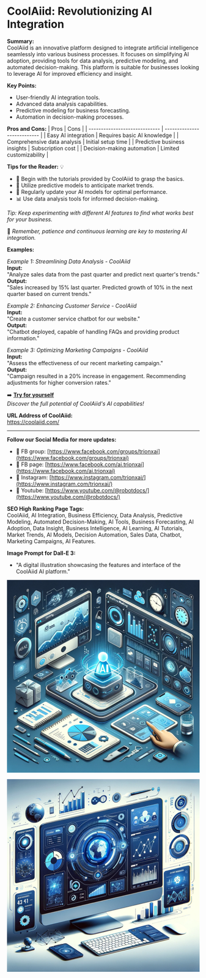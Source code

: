 

# CoolAiid: Revolutionizing AI Integration

**Summary:**  
CoolAiid is an innovative platform designed to integrate artificial intelligence seamlessly into various business processes. It focuses on simplifying AI adoption, providing tools for data analysis, predictive modeling, and automated decision-making. This platform is suitable for businesses looking to leverage AI for improved efficiency and insight.

**Key Points:**
- User-friendly AI integration tools.
- Advanced data analysis capabilities.
- Predictive modeling for business forecasting.
- Automation in decision-making processes.

**Pros and Cons:**
| Pros                          | Cons                        |
| ----------------------------- | --------------------------- |
| Easy AI integration           | Requires basic AI knowledge |
| Comprehensive data analysis   | Initial setup time          |
| Predictive business insights  | Subscription cost           |
| Decision-making automation    | Limited customizability     |

**Tips for the Reader:** 💡
- 📘 Begin with the tutorials provided by CoolAiid to grasp the basics.
- 🚀 Utilize predictive models to anticipate market trends.
- 🔧 Regularly update your AI models for optimal performance.
- 📊 Use data analysis tools for informed decision-making.
  
*Tip: Keep experimenting with different AI features to find what works best for your business.*  

🔵 *Remember, patience and continuous learning are key to mastering AI integration.*

**Examples:**

*Example 1: Streamlining Data Analysis - CoolAiid*  
**Input:**  
"Analyze sales data from the past quarter and predict next quarter's trends."  
**Output:**  
"Sales increased by 15% last quarter. Predicted growth of 10% in the next quarter based on current trends."

*Example 2: Enhancing Customer Service - CoolAiid*  
**Input:**  
"Create a customer service chatbot for our website."  
**Output:**  
"Chatbot deployed, capable of handling FAQs and providing product information."

*Example 3: Optimizing Marketing Campaigns - CoolAiid*  
**Input:**  
"Assess the effectiveness of our recent marketing campaign."  
**Output:**  
"Campaign resulted in a 20% increase in engagement. Recommending adjustments for higher conversion rates."

➡️ **[Try for yourself](<https://coolaiid.com/>)**  
*Discover the full potential of CoolAiid's AI capabilities!*

**URL Address of CoolAiid:**  
<https://coolaiid.com/>

---

**Follow our Social Media for more updates:**  
- 📘 FB group: [https://www.facebook.com/groups/trionxai](https://www.facebook.com/groups/trionxai)
- 📄 FB page: [https://www.facebook.com/ai.trionxai](https://www.facebook.com/ai.trionxai)
- 📸 Instagram: [https://www.instagram.com/trionxai/](https://www.instagram.com/trionxai/)
- 🎥 Youtube: [https://www.youtube.com/@robotdocs/](https://www.youtube.com/@robotdocs/)

**SEO High Ranking Page Tags:**  
CoolAiid, AI Integration, Business Efficiency, Data Analysis, Predictive Modeling, Automated Decision-Making, AI Tools, Business Forecasting, AI Adoption, Data Insight, Business Intelligence, AI Learning, AI Tutorials, Market Trends, AI Models, Decision Automation, Sales Data, Chatbot, Marketing Campaigns, AI Features.

**Image Prompt for Dall-E 3:**  
- "A digital illustration showcasing the features and interface of the CoolAiid AI platform."

![Alt text](cool.png)

![Alt text](coolaid.png)